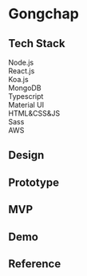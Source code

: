 # Gongchap
## 


## Tech Stack
Node.js  
React.js  
Koa.js  
MongoDB  
Typescript  
Material UI  
HTML&CSS&JS  
Sass  
AWS  

## Design

## Prototype

## MVP

## Demo

## Reference
